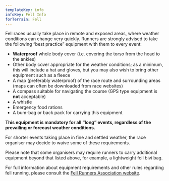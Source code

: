 ```yaml
---
templateKey: info
infoKey: Fell Info
forTerrain: Fell
---
```

Fell races usually take place in remote and exposed areas, where weather 
conditions can change very quickly. Runners are strongly advised to take the 
following “best practice” equipment with them to every event:

* **Waterproof** whole body cover (i.e. covering the torso from the head to the 
  ankles)
* Other body cover appropriate for the weather conditions; as a minimum, this 
  will include a hat and gloves, but you may also wish to bring other equipment 
  such as a fleece
* A map (preferably waterproof) of the race route and surrounding areas 
  (maps can often be downloaded from race websites)
* A compass suitable for navigating the course (GPS type equipment is **not** 
  acceptable)
* A whistle
* Emergency food rations
* A bum-bag or back pack for carrying this equipment

**This equipment is mandatory for all “long” events, regardless of the 
prevailing or forecast weather conditions.**

For shorter events taking place in fine and settled weather, the race organiser 
may decide to waive some of these requirements.

Please note that some organisers may require runners to carry additional 
equipment beyond that listed above, for example, a lightweight foil bivi bag.

For full information about equipment requirements and other rules regarding fell
running, please consult the [Fell Runners Association website](https://www.fellrunner.org.uk/).
